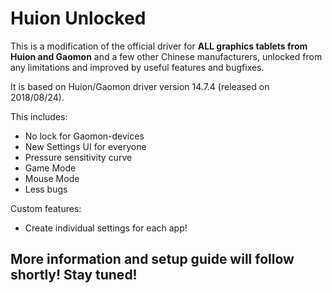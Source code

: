 # Huion Unlocked

This is a modification of the official driver for **ALL graphics tablets from Huion and Gaomon** and a few other Chinese manufacturers, unlocked from any limitations and improved by useful features and bugfixes.

It is based on Huion/Gaomon driver version 14.7.4 (released on 2018/08/24).

This includes:
- No lock for Gaomon-devices
- New Settings UI for everyone
- Pressure sensitivity curve
- Game Mode
- Mouse Mode
- Less bugs

Custom features:
- Create individual settings for each app!

## More information and setup guide will follow shortly! Stay tuned!
